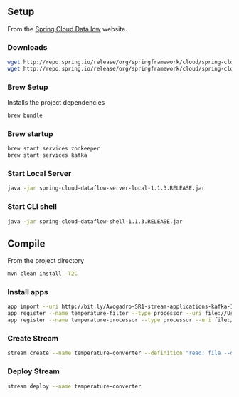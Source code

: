 ## Setup
From the [Spring Cloud Data low](http://cloud.spring.io/spring-cloud-dataflow/) website.

### Downloads
```bash
wget http://repo.spring.io/release/org/springframework/cloud/spring-cloud-dataflow-server-local/1.1.4.RELEASE/spring-cloud-dataflow-server-local-1.1.4.RELEASE.jar
wget http://repo.spring.io/release/org/springframework/cloud/spring-cloud-dataflow-shell/1.1.4.RELEASE/spring-cloud-dataflow-shell-1.1.4.RELEASE.jar
```

### Brew Setup
Installs the project dependencies
```bash
brew bundle
```

### Brew startup
```bash
brew start services zookeeper
brew start services kafka
```

### Start Local Server
```bash
java -jar spring-cloud-dataflow-server-local-1.1.3.RELEASE.jar
```

### Start CLI shell
```bash
java -jar spring-cloud-dataflow-shell-1.1.3.RELEASE.jar
```

## Compile
From the project directory
```bash
mvn clean install -T2C
```

### Install apps
```bash
app import --uri http://bit.ly/Avogadro-SR1-stream-applications-kafka-10-maven
app register --name temperature-filter --type processor --uri file://Users/karun/.m2/repository/me/karun/spikes/temperature-filter/0.0.1-SNAPSHOT/temperature-filter-0.0.1-SNAPSHOT.jar
app register --name temperature-processor --type processor --uri file://Users/karun/.m2/repository/me/karun/spikes/temperature-processor/0.0.1-SNAPSHOT/temperature-processor-0.0.1-SNAPSHOT.jar
```

### Create Stream
```bash
stream create --name temperature-converter --definition "read: file --directory=/Users/karun/Downloads/inputs --filename-pattern=*.txt --mode=lines | filter: temperature-filter | processor: temperature-processor | write: log"
```

### Deploy Stream
```bash
stream deploy --name temperature-converter
```